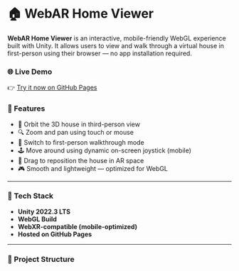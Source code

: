 # 🏠 WebAR Home Viewer

**WebAR Home Viewer** is an interactive, mobile-friendly WebGL experience built with Unity. It allows users to view and walk through a virtual house in first-person using their browser — no app installation required.

### 🌐 Live Demo  
👉 [Try it now on GitHub Pages](https://yongzhix.github.io/WebARdemo3/)

### 📱 Features

- 🔄 Orbit the 3D house in third-person view
- 🔍 Zoom and pan using touch or mouse
- 🚶 Switch to first-person walkthrough mode
- 🕹️ Move around using dynamic on-screen joystick (mobile)
- 🤏 Drag to reposition the house in AR space
- 🎮 Smooth and lightweight — optimized for WebGL

---

### 🧰 Tech Stack

- **Unity 2022.3 LTS**
- **WebGL Build**
- **WebXR-compatible (mobile-optimized)**
- **Hosted on GitHub Pages**

---

### 📂 Project Structure
